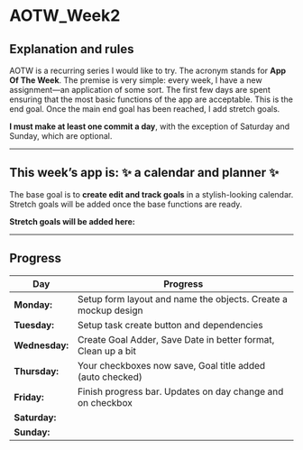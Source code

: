 # AOTW_Week2

## Explanation and rules

AOTW is a recurring series I would like to try. The acronym stands for **App Of The Week**.
The premise is very simple: every week, I have a new assignment—an application of some sort.
The first few days are spent ensuring that the most basic functions of the app are acceptable.
This is the end goal. Once the main end goal has been reached, I add stretch goals.

**I must make at least one commit a day**, with the exception of Saturday and Sunday, which are optional.

---

## This week’s app is: :sparkles: a calendar and planner :sparkles:
The base goal is to **create edit and track goals** in a stylish-looking calendar.
Stretch goals will be added once the base functions are ready.

**Stretch goals will be added here:**  

---

## Progress
| **Day**       | **Progress**                                                   |
|---------------|----------------------------------------------------------------|
| **Monday:**   | Setup form layout and name the objects. Create a mockup design |
| **Tuesday:**  | Setup task create button and dependencies                      |
| **Wednesday:**| Create Goal Adder, Save Date in better format, Clean up a bit  |
| **Thursday:** | Your checkboxes now save, Goal title added (auto checked)      |
| **Friday:**   | Finish progress bar. Updates on day change and on checkbox     |
| **Saturday:** |                                                                |
| **Sunday:**   |                                                                |

 
